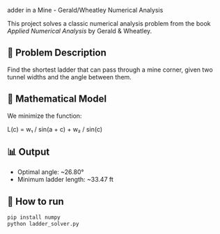 adder in a Mine - Gerald/Wheatley Numerical Analysis

This project solves a classic numerical analysis problem from the book *Applied Numerical Analysis* by Gerald & Wheatley.

## 🔧 Problem Description
Find the shortest ladder that can pass through a mine corner, given two tunnel widths and the angle between them.

## 🧮 Mathematical Model

We minimize the function:

L(c) = w₁ / sin(a + c) + w₂ / sin(c)

## 📊 Output
- Optimal angle: ~26.80°
- Minimum ladder length: ~33.47 ft

## 🚀 How to run
```bash
pip install numpy
python ladder_solver.py
